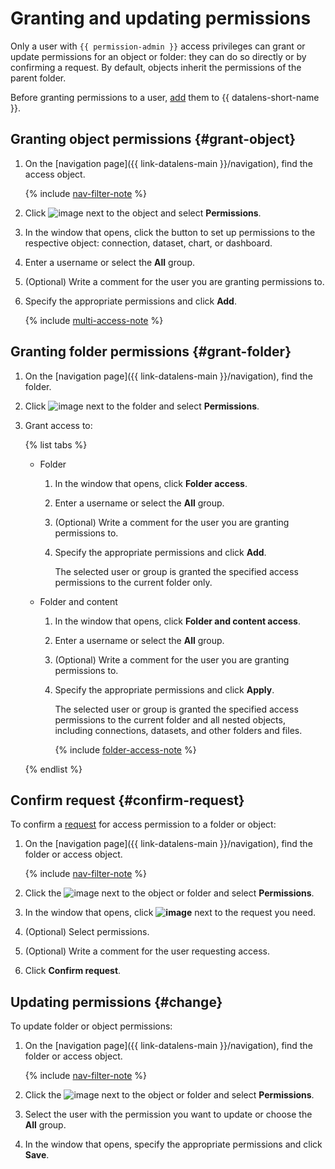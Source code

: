 # Granting and updating permissions

Only a user with `{{ permission-admin }}` access privileges can grant or update permissions for an object or folder: they can do so directly or by confirming a request. By default, objects inherit the permissions of the parent folder.

Before granting permissions to a user, [add](../../security/add-new-user.md) them to {{ datalens-short-name }}.

## Granting object permissions {#grant-object}

1. On the [navigation page]({{ link-datalens-main }}/navigation), find the access object.

   {% include [nav-filter-note](../../../_includes/datalens/datalens-nav-filter-note.md) %}

1. Click ![image](../../../_assets/datalens/horizontal-ellipsis.svg) next to the object and select **Permissions**.
1. In the window that opens, click the button to set up permissions to the respective object: connection, dataset, chart, or dashboard.
1. Enter a username or select the **All** group.
1. (Optional) Write a comment for the user you are granting permissions to.
1. Specify the appropriate permissions and click **Add**.

   {% include [multi-access-note](../../../_includes/datalens/datalens-multi-access-note.md) %}

## Granting folder permissions {#grant-folder}

1. On the [navigation page]({{ link-datalens-main }}/navigation), find the folder.
1. Click ![image](../../../_assets/datalens/horizontal-ellipsis.svg) next to the folder and select **Permissions**.
1. Grant access to:

   {% list tabs %}

   - Folder

     1. In the window that opens, click **Folder access**.
     1. Enter a username or select the **All** group.
     1. (Optional) Write a comment for the user you are granting permissions to.
     1. Specify the appropriate permissions and click **Add**.

        The selected user or group is granted the specified access permissions to the current folder only.

   - Folder and content

     1. In the window that opens, click **Folder and content access**.
     1. Enter a username or select the **All** group.
     1. (Optional) Write a comment for the user you are granting permissions to.
     1. Specify the appropriate permissions and click **Apply**.

        The selected user or group is granted the specified access permissions to the current folder and all nested objects, including connections, datasets, and other folders and files.

        {% include [folder-access-note](../../../_includes/datalens/datalens-folder-access-note.md) %}

   {% endlist %}

## Confirm request {#confirm-request}

To confirm a [request](request.md) for access permission to a folder or object:

1. On the [navigation page]({{ link-datalens-main }}/navigation), find the folder or access object.

   {% include [nav-filter-note](../../../_includes/datalens/datalens-nav-filter-note.md) %}

1. Click the ![image](../../../_assets/datalens/horizontal-ellipsis.svg) next to the object or folder and select **Permissions**.
1. In the window that opens, click **![image](../../../_assets/datalens/check.svg)** next to the request you need.
1. (Optional) Select permissions.
1. (Optional) Write a comment for the user requesting access.
1. Click **Confirm request**.

## Updating permissions {#change}

To update folder or object permissions:

1. On the [navigation page]({{ link-datalens-main }}/navigation), find the folder or access object.

   {% include [nav-filter-note](../../../_includes/datalens/datalens-nav-filter-note.md) %}

1. Click the ![image](../../../_assets/datalens/horizontal-ellipsis.svg) next to the object or folder and select **Permissions**.
1. Select the user with the permission you want to update or choose the **All** group.
1. In the window that opens, specify the appropriate permissions and click **Save**.